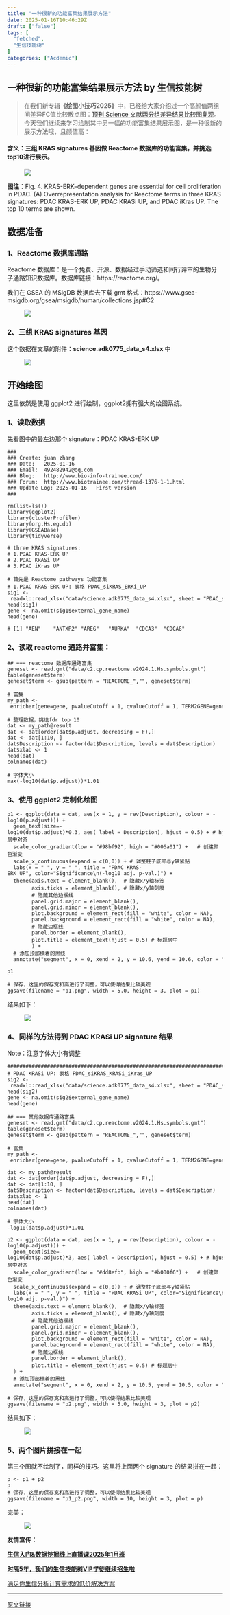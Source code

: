 ```yaml
---
title: "一种很新的功能富集结果展示方法"
date: 2025-01-16T10:46:29Z
draft: ["false"]
tags: [
  "fetched",
  "生信技能树"
]
categories: ["Acdemic"]
---
```

一种很新的功能富集结果展示方法 by 生信技能树
------
<div><section data-tool="mdnice编辑器" data-website="https://www.mdnice.com"><blockquote data-tool="mdnice编辑器"><p>在我们新专辑<strong>《绘图小技巧2025》</strong>中，已经给大家介绍过一个高颜值两组间差异FC值比较散点图：<a href="https://mp.weixin.qq.com/s?__biz=MzAxMDkxODM1Ng==&amp;mid=2247536875&amp;idx=1&amp;sn=7e42be92f977c2a134f529e82b895ac9&amp;scene=21#wechat_redirect" data-linktype="2">顶刊 Science 文献两分组差异结果比较图复现</a>。今天我们继续来学习绘制其中另一幅的功能富集结果展示图，是一种很新的展示方法哦，且颜值高：</p></blockquote><h4 data-tool="mdnice编辑器"><span></span>含义：三组 KRAS signatures 基因做 Reactome 数据库的功能富集，并挑选 top10进行展示。<span></span></h4><figure data-tool="mdnice编辑器"><img data-imgfileid="100053387" data-ratio="0.21340887629839472" data-src="https://mmbiz.qpic.cn/mmbiz_png/cZNhZQ6j4wwABt0xXTdA9qnNuZE2beFiaV3RbTbZDiaPaTYAd13bMu3Zx8akUdab5jPj3wYIBsIYGBrATn0GlbHA/640?wx_fmt=png&amp;from=appmsg" data-type="png" data-w="1059" src="https://mmbiz.qpic.cn/mmbiz_png/cZNhZQ6j4wwABt0xXTdA9qnNuZE2beFiaV3RbTbZDiaPaTYAd13bMu3Zx8akUdab5jPj3wYIBsIYGBrATn0GlbHA/640?wx_fmt=png&amp;from=appmsg"></figure><p data-tool="mdnice编辑器"><strong>图注：</strong>Fig. 4. KRAS-ERK–dependent genes are essential for cell proliferation in PDAC. (A) Overrepresentation analysis for Reactome terms in three KRAS signatures: PDAC KRAS-ERK UP, PDAC KRASi UP, and PDAC iKras UP. The top 10 terms are shown.</p><h2 data-tool="mdnice编辑器"><span></span><span>数据准备</span></h2><h3 data-tool="mdnice编辑器"><span></span><span></span><span>1、Reactome 数据库通路</span><span></span></h3><p data-tool="mdnice编辑器">Reactome 数据库：是一个免费、开源、数据经过手动筛选和同行评审的生物分子通路知识数据库。数据库链接：https://reactome.org/。</p><p data-tool="mdnice编辑器">我们在 GSEA 的 MSigDB 数据库去下载 gmt 格式：https://www.gsea-msigdb.org/gsea/msigdb/human/collections.jsp#C2</p><figure data-tool="mdnice编辑器"><img data-imgfileid="100053384" data-ratio="0.13221601489757914" data-src="https://mmbiz.qpic.cn/mmbiz_png/cZNhZQ6j4wwABt0xXTdA9qnNuZE2beFiaGE1tkIWiauzJs2WspA6NcUibRHAEXNhkCibcxKpkUtU3XWoH1gqaBXJ2g/640?wx_fmt=png&amp;from=appmsg" data-type="png" data-w="1074" src="https://mmbiz.qpic.cn/mmbiz_png/cZNhZQ6j4wwABt0xXTdA9qnNuZE2beFiaGE1tkIWiauzJs2WspA6NcUibRHAEXNhkCibcxKpkUtU3XWoH1gqaBXJ2g/640?wx_fmt=png&amp;from=appmsg"></figure><h3 data-tool="mdnice编辑器"><span></span><span></span><span>2、三组 KRAS signatures 基因</span><span></span></h3><p data-tool="mdnice编辑器">这个数据在文章的附件：<strong>science.adk0775_data_s4.xlsx </strong>中</p><figure data-tool="mdnice编辑器"><img data-imgfileid="100053383" data-ratio="0.5051903114186851" data-src="https://mmbiz.qpic.cn/mmbiz_png/cZNhZQ6j4wwABt0xXTdA9qnNuZE2beFiavpJ4X9Q2RXMguw09tfB07d1JS6RzA20QaflialIbqQGNZibW8nMQqvUw/640?wx_fmt=png&amp;from=appmsg" data-type="png" data-w="578" src="https://mmbiz.qpic.cn/mmbiz_png/cZNhZQ6j4wwABt0xXTdA9qnNuZE2beFiavpJ4X9Q2RXMguw09tfB07d1JS6RzA20QaflialIbqQGNZibW8nMQqvUw/640?wx_fmt=png&amp;from=appmsg"></figure><h2 data-tool="mdnice编辑器"><span></span><span>开始绘图</span></h2><p data-tool="mdnice编辑器">这里依然是使用 ggplot2 进行绘制，ggplot2拥有强大的绘图系统。</p><h3 data-tool="mdnice编辑器"><span></span><span></span><span>1、读取数据</span><span></span></h3><p data-tool="mdnice编辑器">先看图中的最左边那个 signature：PDAC KRAS-ERK UP</p><pre data-tool="mdnice编辑器"><code><span>###</span><br><span>### Create: juan zhang</span><br><span>### Date:   2025-01-16</span><br><span>### Email:  492482942@qq.com</span><br><span>### Blog:   http://www.bio-info-trainee.com/</span><br><span>### Forum:  http://www.biotrainee.com/thread-1376-1-1.html</span><br><span>### Update Log: 2025-01-16   First version </span><br><span>### </span><br><br>rm(list=ls())<br>library(ggplot2)<br>library(clusterProfiler)<br>library(org.Hs.eg.db)<br>library(GSEABase)<br>library(tidyverse)<br><br><span># three KRAS signatures: </span><br><span># 1.PDAC KRAS-ERK UP</span><br><span># 2.PDAC KRASi UP </span><br><span># 3.PDAC iKras UP</span><br><br><span># 首先是 Reactome pathways 功能富集</span><br><span># 1.PDAC KRAS-ERK UP: 表格 PDAC_siKRAS_ERKi_UP</span><br>sig1 &lt;- readxl::read_xlsx(<span>"data/science.adk0775_data_s4.xlsx"</span>, sheet = <span>"PDAC_siKRAS_ERKi_UP"</span>)<br>head(sig1)<br>gene &lt;- na.omit(sig1<span>$external_gene_name</span>)<br>head(gene)<br><br><span># [1] "AEN"    "ANTXR2" "AREG"   "AURKA"  "CDCA3"  "CDCA8"</span><br></code></pre><h3 data-tool="mdnice编辑器"><span></span><span></span><span>2、读取 reactome 通路并富集：</span><span></span></h3><pre data-tool="mdnice编辑器"><code><span>## === reactome 数据库通路富集</span><br>geneset &lt;- read.gmt(<span>"data/c2.cp.reactome.v2024.1.Hs.symbols.gmt"</span>)<br>table(geneset<span>$term</span>)<br>geneset<span>$term</span> &lt;- gsub(pattern = <span>"REACTOME_"</span>,<span>""</span>, geneset<span>$term</span>)<br><br><span># 富集</span><br>my_path &lt;- enricher(gene=gene, pvalueCutoff = 1, qvalueCutoff = 1, TERM2GENE=geneset)<br><br><span># 整理数据，挑选fdr top 10</span><br>dat &lt;- my_path@result<br>dat &lt;- dat[order(dat<span>$p</span>.adjust, decreasing = F),]<br>dat &lt;- dat[1:10, ]<br>dat<span>$Description</span> &lt;- factor(dat<span>$Description</span>, levels = dat<span>$Description</span>)<br>dat<span>$xlab</span> &lt;- 1<br>head(dat)<br>colnames(dat)<br><br><span># 字体大小</span><br>max(-log10(dat<span>$p</span>.adjust))*1.01<br></code></pre><h3 data-tool="mdnice编辑器"><span></span><span></span><span>3、使用 ggplot2 定制化绘图</span><span></span></h3><pre data-tool="mdnice编辑器"><code>p1 &lt;- ggplot(data = dat, aes(x = 1, y = rev(Description), colour = -log10(p.adjust))) +<br>  geom_text(size=-log10(dat<span>$p</span>.adjust)*0.3, aes( label = Description), hjust = 0.5) + <span># hjust = 0.5,居中对齐</span><br>  scale_color_gradient(low = <span>"#98bf92"</span>, high = <span>"#006a01"</span>) +   <span># 创建颜色渐变</span><br>  scale_x_continuous(expand = c(0,0)) + <span># 调整柱子底部与y轴紧贴</span><br>  labs(x = <span>" "</span>, y = <span>" "</span>, title = <span>"PDAC KRAS-ERK UP"</span>, color=<span>"Significance\n(-log10 adj. p-val.)"</span>) + <br>  theme(axis.text = element_blank(),  <span># 隐藏x/y轴标签</span><br>        axis.ticks = element_blank(), <span># 隐藏x/y轴刻度</span><br>        <span># 隐藏其他边框线</span><br>        panel.grid.major = element_blank(),<br>        panel.grid.minor = element_blank(),<br>        plot.background = element_rect(fill = <span>"white"</span>, color = NA),<br>        panel.background = element_rect(fill = <span>"white"</span>, color = NA),<br>        <span># 隐藏边框线</span><br>        panel.border = element_blank(),<br>        plot.title = element_text(hjust = 0.5) <span># 标题居中</span><br>        ) +<br>  <span># 添加顶部横着的黑线</span><br>  annotate(<span>"segment"</span>, x = 0, xend = 2, y = 10.6, yend = 10.6, color = <span>"black"</span>, size = 1.1)<br><br>p1<br><br><span># 保存，这里的保存宽和高进行了调整，可以使得结果比较美观</span><br>ggsave(filename = <span>"p1.png"</span>, width = 5.0, height = 3, plot = p1)<br></code></pre><p data-tool="mdnice编辑器">结果如下：</p><figure data-tool="mdnice编辑器"><img data-imgfileid="100053385" data-ratio="0.5708762886597938" data-src="https://mmbiz.qpic.cn/mmbiz_png/cZNhZQ6j4wwABt0xXTdA9qnNuZE2beFialiclKnExZdeRsqZ8ibVQ4cOsL4q0NLEfDewV2DtvETrVRA5wg81pYeyw/640?wx_fmt=png&amp;from=appmsg" data-type="png" data-w="776" src="https://mmbiz.qpic.cn/mmbiz_png/cZNhZQ6j4wwABt0xXTdA9qnNuZE2beFialiclKnExZdeRsqZ8ibVQ4cOsL4q0NLEfDewV2DtvETrVRA5wg81pYeyw/640?wx_fmt=png&amp;from=appmsg"></figure><h3 data-tool="mdnice编辑器"><span></span><span></span><span>4、同样的方法得到 PDAC KRASi UP signature 结果</span><span></span></h3><p data-tool="mdnice编辑器">Note：注意字体大小有调整</p><pre data-tool="mdnice编辑器"><code><span>################################################################################</span><br><span># PDAC KRASi UP: 表格 PDAC_siKRAS_KRASi_iKras_UP</span><br>sig2 &lt;- readxl::read_xlsx(<span>"data/science.adk0775_data_s4.xlsx"</span>, sheet = <span>"PDAC_siKRAS_KRASi_iKras_UP"</span>)<br>head(sig2)<br>gene &lt;- na.omit(sig2<span>$external_gene_name</span>)<br>head(gene)<br><br><span>## === 其他数据库通路富集</span><br>geneset &lt;- read.gmt(<span>"data/c2.cp.reactome.v2024.1.Hs.symbols.gmt"</span>)<br>table(geneset<span>$term</span>)<br>geneset<span>$term</span> &lt;- gsub(pattern = <span>"REACTOME_"</span>,<span>""</span>, geneset<span>$term</span>)<br><br><span># 富集</span><br>my_path &lt;- enricher(gene=gene, pvalueCutoff = 1, qvalueCutoff = 1, TERM2GENE=geneset)<br><br>dat &lt;- my_path@result<br>dat &lt;- dat[order(dat<span>$p</span>.adjust, decreasing = F),]<br>dat &lt;- dat[1:10, ]<br>dat<span>$Description</span> &lt;- factor(dat<span>$Description</span>, levels = dat<span>$Description</span>)<br>dat<span>$xlab</span> &lt;- 1<br>head(dat)<br>colnames(dat)<br><br><span># 字体大小</span><br>-log10(dat<span>$p</span>.adjust)*1.01<br><br>p2 &lt;- ggplot(data = dat, aes(x = 1, y = rev(Description), colour = -log10(p.adjust))) +<br>  geom_text(size=-log10(dat<span>$p</span>.adjust)*3, aes( label = Description), hjust = 0.5) + <span># hjust = 0.5,居中对齐</span><br>  scale_color_gradient(low = <span>"#dd8efb"</span>, high = <span>"#b000f6"</span>) +   <span># <span>创建颜</span><span>色</span><span>渐变</span></span><br>  scale_x_continuous(expand = c(0,0)) + <span># 调整柱子底部与y轴紧贴</span><br>  labs(x = <span>" "</span>, y = <span>" "</span>, title = <span>"PDAC KRASi UP"</span>, color=<span>"Significance\n(-log10 adj. p-val.)"</span>) + <br>  theme(axis.text = element_blank(),  <span># 隐藏x/y轴标签</span><br>        axis.ticks = element_blank(), <span># 隐藏x/y轴刻度</span><br>        <span># 隐藏其他边框线</span><br>        panel.grid.major = element_blank(),<br>        panel.grid.minor = element_blank(),<br>        plot.background = element_rect(fill = <span>"white"</span>, color = NA),<br>        panel.background = element_rect(fill = <span>"white"</span>, color = NA),<br>        <span># 隐藏边框线</span><br>        panel.border = element_blank(),<br>        plot.title = element_text(hjust = 0.5) <span># 标题居中</span><br>  ) +<br>  <span># 添加顶部横着的黑线</span><br>  annotate(<span>"segment"</span>, x = 0, xend = 2, y = 10.5, yend = 10.5, color = <span>"black"</span>, size = 1.1)<br><br><span># 保存，这里的保存宽和高进行了调整，可以使得结果比较美观</span><br>ggsave(filename = <span>"p2.png"</span>, width = 5.0, height = 3, plot = p2)<br></code></pre><p data-tool="mdnice编辑器">结果如下：</p><figure data-tool="mdnice编辑器"><img data-imgfileid="100053386" data-ratio="0.5741556534508077" data-src="https://mmbiz.qpic.cn/mmbiz_png/cZNhZQ6j4wwABt0xXTdA9qnNuZE2beFiaAZII1jCuqQgY3a1NHXcxKPb8GP2P2HTYOT7UST7xf84BkspMhDS5ag/640?wx_fmt=png&amp;from=appmsg" data-type="png" data-w="681" src="https://mmbiz.qpic.cn/mmbiz_png/cZNhZQ6j4wwABt0xXTdA9qnNuZE2beFiaAZII1jCuqQgY3a1NHXcxKPb8GP2P2HTYOT7UST7xf84BkspMhDS5ag/640?wx_fmt=png&amp;from=appmsg"></figure><h3 data-tool="mdnice编辑器"><span></span><span></span><span>5、两个图片拼接在一起</span><span></span></h3><p data-tool="mdnice编辑器">第三个图就不绘制了，同样的技巧。这里将上面两个 signature 的结果拼在一起：</p><pre data-tool="mdnice编辑器"><code>p &lt;- p1 + p2 <br>p<br><span># 保存，这里的保存宽和高进行了调整，可以使得结果比较美观</span><br>ggsave(filename = <span>"p1_p2.png"</span>, width = 10, height = 3, plot = p)<br></code></pre><p data-tool="mdnice编辑器">完美：</p><figure data-tool="mdnice编辑器"><img data-imgfileid="100053392" data-ratio="0.28055555555555556" data-src="https://mmbiz.qpic.cn/mmbiz_png/cZNhZQ6j4wwABt0xXTdA9qnNuZE2beFiaVbyliaGETicKoBIXUic0phkXgZGJysRc906VpeV8grQtrWicnyN1WYUKGg/640?wx_fmt=png&amp;from=appmsg" data-type="png" data-w="1080" src="https://mmbiz.qpic.cn/mmbiz_png/cZNhZQ6j4wwABt0xXTdA9qnNuZE2beFiaVbyliaGETicKoBIXUic0phkXgZGJysRc906VpeV8grQtrWicnyN1WYUKGg/640?wx_fmt=png&amp;from=appmsg"></figure><p data-tool="mdnice编辑器"><strong>友情宣传：</strong></p><p data-tool="mdnice编辑器"><strong><a href="https://mp.weixin.qq.com/s?__biz=MzI1Njk4ODE0MQ==&amp;mid=2247527230&amp;idx=1&amp;sn=7156afcd5ab734c7d391b9048695747a&amp;scene=21#wechat_redirect" data-linktype="2">生信入门&amp;数据挖掘线上直播课2025年1月班</a></strong></p><p data-tool="mdnice编辑器"><strong><a href="http://mp.weixin.qq.com/s?__biz=MzAxMDkxODM1Ng==&amp;mid=2247524148&amp;idx=1&amp;sn=7806da6feb41a36493c519c1cfc1d3ac&amp;chksm=9b4bdf8fac3c569960369602f1ef26639cb366b250f233b2297d1f059471c0458335bfc0b829&amp;scene=21#wechat_redirect" data-linktype="2">时隔5年，我们的生信技能树VIP学徒继续招生啦</a></strong></p><p data-tool="mdnice编辑器"><a href="https://mp.weixin.qq.com/s?__biz=MzAxMDkxODM1Ng==&amp;mid=2247535760&amp;idx=2&amp;sn=1e02a2e982a046ecf6389231e6768d5b&amp;scene=21#wechat_redirect" data-linktype="2">满足你生信分析计算需求的低价解决方案</a></p></section><p><mp-style-type data-value="3"></mp-style-type></p></div>  
<hr>
<a href="https://mp.weixin.qq.com/s/DhfUQCkJma52djjALFsFvg",target="_blank" rel="noopener noreferrer">原文链接</a>
